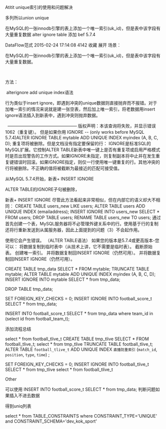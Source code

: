 Atitit unique索引的使用和问题解决

多列所以union unique

在MySQL的一张innodb引擎的表上添加一个唯一索引(uk_id)，但是表中该字段有大量重复数据
alter ignore table 添加 bef 5.7.4

DataFlow范式 2015-02-24 17:14:08  4142  收藏
展开
场景：

在MySQL的一张innodb引擎的表上添加一个唯一索引(uk_id)，但是表中该字段有大量重复数据。

 

方法：

 alterignore add unique index语法

行为类似于insert ignore，即遇到冲突的unique数据则直接抛弃而不报错。对于加唯一索引的情况来说就是建一张空表，然后加上唯一索引，将老数据用insert ignore语法插入到新表中，遇到冲突则抛弃数据。

 
————————————————
版权声明：本该查询将失败，并显示错误1062（重复键）。
但是如果你用 IGNORE
-- (only works before MySQL 5.7.4)ALTER IGNORE TABLE mytable ADD UNIQUE INDEX myindex (A, B, C, D);
重复项将被删除。但是文档没有指定要保留的行：
IGNORE是标准SQL的MySQL扩展。它控制ALTER TABLE新表中唯一键上是否有重复项或启用严格模式时是否出现警告的工作方式。如果IGNORE未指定，则复制副本将中止并在发生重复键错误时回滚。如果IGNORE指定，则仅一行使用唯一键重复的行。其他冲突的行将被删除。不正确的值将被截断为最接近的匹配可接受值。



从MySQL 5.7.4开始，新表+ INSERT IGNORE

ALTER TABLE的IGNORE子句被删除，

新表+ INSERT IGNORE
尽管此方法看起来非常相似，但在内部它的语义却大不相同：
CREATE TABLE users_new LIKE users;
ALTER TABLE users ADD UNIQUE INDEX (emailaddress);
INSERT IGNORE INTO users_new SELECT * FROM users;
DROP TABLE users;
RENAME TABLE users_new TO users;
通过首先创建一个表，MySQL服务器将不必管理外键关系中的行。使用基于行的复制还将行重新发送到从属服务器，因此上面提到的问题（3）不会起作用。


使用它会产生错误。
（ALTER TABLE语法）
如果您的版本是5.7.4或更高版本-您可以：
将数据复制到临时表中（从技术上讲，它不需要是临时表）。
截断原始表。
创建唯一索引。
并将数据复制回INSERT IGNORE（仍然可用）。
并将数据复制回INSERT IGNORE（仍然可用）。

CREATE TABLE tmp_data SELECT * FROM mytable;
TRUNCATE TABLE mytable;
ALTER TABLE mytable ADD UNIQUE INDEX myindex (A, B, C, D);
INSERT IGNORE INTO mytable SELECT * from tmp_data;

DROP TABLE tmp_data;




 SET FOREIGN_KEY_CHECKS = 0;
INSERT IGNORE INTO football_score_t SELECT * from tmp_data;

INSERT      INTO football_score_t SELECT * from tmp_data where team_id in (select   id from football_team_t);



添加流程总结 

select * from football_tlive_t
CREATE TABLE tmp_tlive SELECT * FROM football_tlive_t;
select * from tmp_tlive
TRUNCATE TABLE football_tlive_t;
ALTER TABLE `football_tlive_t`
ADD UNIQUE INDEX `直播防重索引` (`match_id`, `position`, `type`, `time`) ;

 SET FOREIGN_KEY_CHECKS = 0; 
INSERT   IGNORE   INTO football_tlive_t SELECT * from tmp_tlive 
select * from football_tlive_t


Other

可以使用 INSERT  INTO football_score_t SELECT * from tmp_data; 判断问题如果插入不进去数据


得到uniq列表


select * from TABLE_CONSTRAINTS where CONSTRAINT_TYPE='UNIQUE' and CONSTRAINT_SCHEMA='dev_kok_sport'

